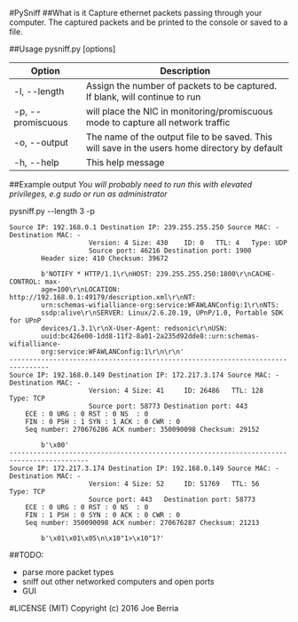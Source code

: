 #PySniff
##What is it
Capture ethernet packets passing through your computer. The captured packets and be printed to the console or saved to a file.

##Usage
pysniff.py [options]

|Option|Description|
|------|-----------|
|-l, --length|Assign the number of packets to be captured. If blank, will continue to run|
|-p, --promiscuous|will place the NIC in monitoring/promiscuous mode to capture all network traffic|
|-o, --output|The name of the output file to be saved. This will save in the users home directory by default|
|-h, --help|This help message|

##Example output
*You will probably need to run this with elevated privileges, e.g sudo or run as administrator*

pysniff.py --length 3 -p
```
Source IP: 192.168.0.1 Destination IP: 239.255.255.250 Source MAC: - Destination MAC: -
                 	Version: 4 Size: 430 	ID: 0 	TTL: 4   Type: UDP
                 	Source port: 46216 Destination port: 1900
		Header size: 410 Checksum: 39672

		b'NOTIFY * HTTP/1.1\r\nHOST: 239.255.255.250:1800\r\nCACHE-CONTROL: max-
		age=100\r\nLOCATION: http://192.168.0.1:49179/description.xml\r\nNT:
		urn:schemas-wifialliance-org:service:WFAWLANConfig:1\r\nNTS:
		ssdp:alive\r\nSERVER: Linux/2.6.20.19, UPnP/1.0, Portable SDK for UPnP
		devices/1.3.1\r\nX-User-Agent: redsonic\r\nUSN:
		uuid:bc426e00-1dd8-11f2-8a01-2a235d92dde8::urn:schemas-wifialliance-
		org:service:WFAWLANConfig:1\r\n\r\n'
--------------------------------------------------------------------------------
Source IP: 192.168.0.149 Destination IP: 172.217.3.174 Source MAC: - Destination MAC: -
                 	Version: 4 Size: 41 	ID: 26486 	TTL: 128   Type: TCP
                 	Source port: 58773 Destination port: 443  
 	ECE : 0	URG : 0	RST : 0	NS  : 0
	FIN : 0	PSH : 1	SYN : 1	ACK : 0	CWR : 0
	Seq number: 270676286 ACK number: 350090098 Checksum: 29152

		b'\x00'
------------------------------------------------------------------------------------------
Source IP: 172.217.3.174 Destination IP: 192.168.0.149 Source MAC: - Destination MAC: -
                 	Version: 4 Size: 52 	ID: 51769 	TTL: 56   Type: TCP
                 	Source port: 443   Destination port: 58773
 	ECE : 0	URG : 0	RST : 0	NS  : 0
	FIN : 1	PSH : 0	SYN : 0	ACK : 0	CWR : 0
	Seq number: 350090098 ACK number: 270676287 Checksum: 21213

		b'\x01\x01\x05\n\x10"1>\x10"1?'
```

##TODO:
* parse more packet types
* sniff out other networked computers and open ports
* GUI

#LICENSE (MIT)
Copyright (c) 2016 Joe Berria